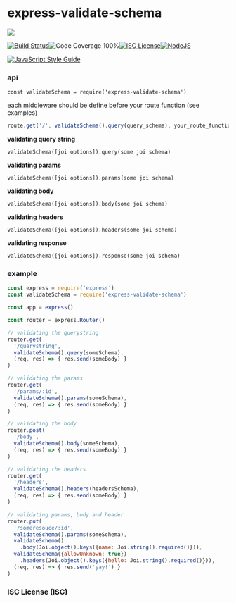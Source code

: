 # express-validate-schema



<a href="https://nodei.co/npm/express-validate-schema/"><img src="https://nodei.co/npm/express-validate-schema.png?downloads=true"></a>

[![Build Status](https://img.shields.io/badge/build-passing-brightgreen.svg?style=flat-square)](https://travis-ci.org/joaquimserafim/express-validate-schema)![Code Coverage 100%](https://img.shields.io/badge/code%20coverage-100%25-green.svg?style=flat-square)[![ISC License](https://img.shields.io/badge/license-ISC-blue.svg?style=flat-square)](https://github.com/joaquimserafim/express-validate-schema/blob/master/LICENSE)[![NodeJS](https://img.shields.io/badge/node-6.1.x-brightgreen.svg?style=flat-square)](https://github.com/joaquimserafim/express-validate-schema/blob/master/package.json#L52)

[![JavaScript Style Guide](https://cdn.rawgit.com/feross/standard/master/badge.svg)](https://github.com/feross/standard)


### api
`const validateSchema = require('express-validate-schema')`

each middleware should be define before your route function (see examples)

```js
route.get('/', validateSchema().query(query_schema), your_route_function)
```

**validating query string**

`validateSchema([joi options]).query(some joi schema)`

**validating params**

`validateSchema([joi options]).params(some joi schema)`

**validating body**

`validateSchema([joi options]).body(some joi schema)`

**validating headers**

`validateSchema([joi options]).headers(some joi schema)`

**validating response**

`validateSchema([joi options]).response(some joi schema)`



### example


```js
const express = require('express')
const validateSchema = require('express-validate-schema')

const app = express()

const router = express.Router()

// validating the querystring
router.get(
  '/querystring',
  validateSchema().query(someSchema),
  (req, res) => { res.send(someBody) }
)

// validating the params
router.get(
  '/params/:id',
  validateSchema().params(someSchema),
  (req, res) => { res.send(someBody) }
)

// validating the body
router.post(
  '/body',
  validateSchema().body(someSchema),
  (req, res) => { res.send(someBody) }
)

// validating the headers
router.get(
  '/headers',
  validateSchema().headers(headersSchema),
  (req, res) => { res.send(someBody) }
)

// validating params, body and header
router.put(
  '/someresouce/:id',
  validateSchema().params(someSchema),
  validateSchema()
    .body(Joi.object().keys({name: Joi.string().required()})),
  validateSchema({allowUnknown: true})
    .headers(Joi.object().keys({hello: Joi.string().required()})),
  (req, res) => { res.send('yay!') }
)

```





### ISC License (ISC)